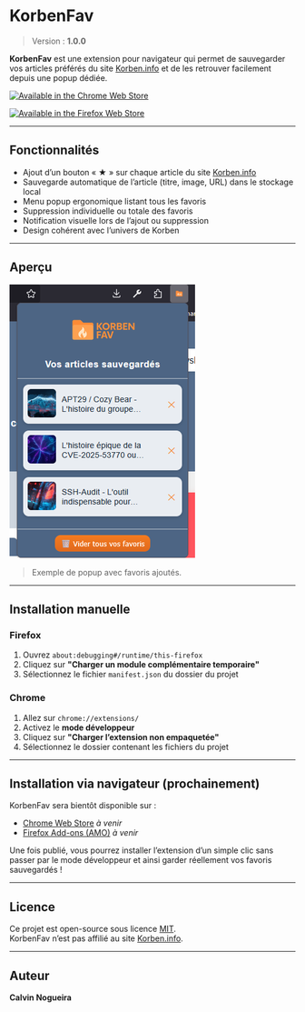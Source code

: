 # KorbenFav

> Version : **1.0.0**

**KorbenFav** est une extension pour navigateur qui permet de sauvegarder vos articles préférés du site [Korben.info](https://korben.info) et de les retrouver facilement depuis une popup dédiée.

<p>
<a href="https://chromewebstore.google.com/detail/gghjoadknebadlmnnimghfaddjahkaob?utm_source=item-share-cb" rel="nofollow"><img src="https://camo.githubusercontent.com/6ccbbcb67875ceb7d0debb51242a3eb282dc94553cbfdbdaa4a284884ea5b756/68747470733a2f2f646576656c6f7065722e6368726f6d652e636f6d2f7374617469632f646f63732f77656273746f72652f6272616e64696e672f696d6167652f3230367835382d6368726f6d652d7765622d626362383264313562323438362e706e67" alt="Available in the Chrome Web Store" data-canonical-src="https://developer.chrome.com/static/docs/webstore/branding/image/206x58-chrome-web-bcb82d15b2486.png" style="max-width: 100%;"></a>

<a href="https://addons.mozilla.org/fr/firefox/addon/korbenfav/"><img src="https://camo.githubusercontent.com/2d18938356c645c28ffd523ffe43ff8d06049abc82b6b91a965811d8c52aa1f6/68747470733a2f2f626c6f672e6d6f7a696c6c612e6f72672f6164646f6e732f66696c65732f323031352f31312f6765742d7468652d6164646f6e2e706e67" alt="Available in the Firefox Web Store" data-canonical-src="https://blog.mozilla.org/addons/files/2015/11/get-the-addon.png" style="max-width: 100%;"></a>
</p>

---

## Fonctionnalités

- Ajout d’un bouton « ★ » sur chaque article du site [Korben.info](https://korben.info)
- Sauvegarde automatique de l’article (titre, image, URL) dans le stockage local
- Menu popup ergonomique listant tous les favoris
- Suppression individuelle ou totale des favoris
- Notification visuelle lors de l’ajout ou suppression
- Design cohérent avec l’univers de Korben

---

## Aperçu

![logo](imgs/menu.png)

> Exemple de popup avec favoris ajoutés.

---

## Installation manuelle

### Firefox

1. Ouvrez `about:debugging#/runtime/this-firefox`
2. Cliquez sur **"Charger un module complémentaire temporaire"**
3. Sélectionnez le fichier `manifest.json` du dossier du projet

### Chrome

1. Allez sur `chrome://extensions/`
2. Activez le **mode développeur**
3. Cliquez sur **"Charger l’extension non empaquetée"**
4. Sélectionnez le dossier contenant les fichiers du projet

---

## Installation via navigateur (prochainement)

KorbenFav sera bientôt disponible sur :

- [Chrome Web Store](https://chrome.google.com/webstore/) *à venir*
- [Firefox Add-ons (AMO)](https://addons.mozilla.org/) *à venir*

Une fois publié, vous pourrez installer l’extension d’un simple clic sans passer par le mode développeur et ainsi garder réellement vos favoris sauvegardés !

---

## Licence

Ce projet est open-source sous licence [MIT](LICENSE).  
KorbenFav n’est pas affilié au site [Korben.info](https://korben.info).

---

## Auteur

**Calvin Nogueira**

